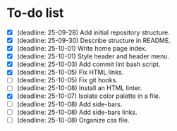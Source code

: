 # To-do list

- [x] (deadline: 25-09-28) Add initial repository structure.
- [x] (deadline: 25-09-30) Describe structure in README.
- [x] (deadline: 25-10-01) Write home page index.
- [x] (deadline: 25-10-01) Style header and header menu.
- [x] (deadline: 25-10-03) Add commit lint bash script.
- [x] (deadline: 25-10-05) Fix HTML links.
- [ ] (deadline: 25-10-05) Fix git hooks.
- [ ] (deadline: 25-10-08) Install an HTML linter.
- [x] (deadline: 25-10-07) Isolate color palette in a file.
- [ ] (deadline: 25-10-08) Add side-bars.
- [ ] (deadline: 25-10-08) Add side-bars links.
- [ ] (deadline: 25-10-08) Organize css file.
